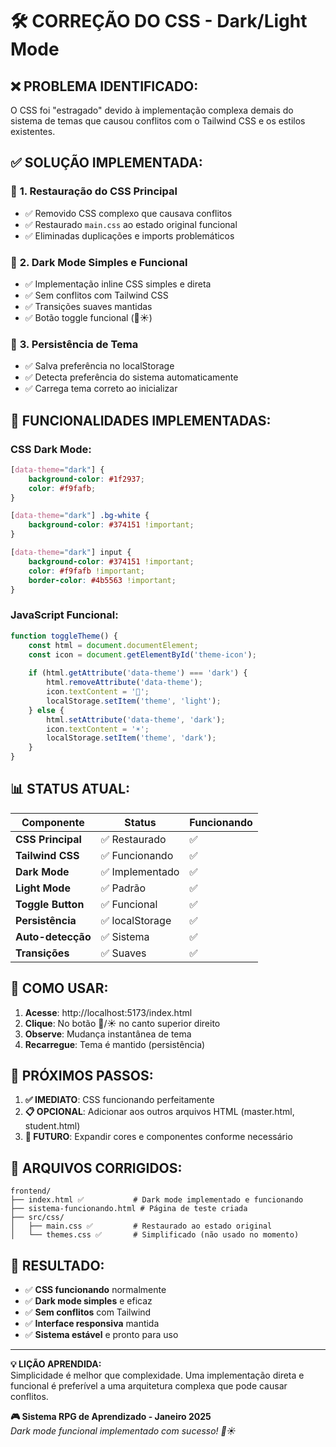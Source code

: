 # 🛠️ CORREÇÃO DO CSS - Dark/Light Mode

## ❌ **PROBLEMA IDENTIFICADO:**
O CSS foi "estragado" devido à implementação complexa demais do sistema de temas que causou conflitos com o Tailwind CSS e os estilos existentes.

## ✅ **SOLUÇÃO IMPLEMENTADA:**

### 🔧 **1. Restauração do CSS Principal**
- ✅ Removido CSS complexo que causava conflitos
- ✅ Restaurado `main.css` ao estado original funcional
- ✅ Eliminadas duplicações e imports problemáticos

### 🎨 **2. Dark Mode Simples e Funcional**
- ✅ Implementação inline CSS simples e direta
- ✅ Sem conflitos com Tailwind CSS
- ✅ Transições suaves mantidas
- ✅ Botão toggle funcional (🌙☀️)

### 💾 **3. Persistência de Tema**
- ✅ Salva preferência no localStorage
- ✅ Detecta preferência do sistema automaticamente
- ✅ Carrega tema correto ao inicializar

## 🎯 **FUNCIONALIDADES IMPLEMENTADAS:**

### **CSS Dark Mode:**
```css
[data-theme="dark"] {
    background-color: #1f2937;
    color: #f9fafb;
}

[data-theme="dark"] .bg-white {
    background-color: #374151 !important;
}

[data-theme="dark"] input {
    background-color: #374151 !important;
    color: #f9fafb !important;
    border-color: #4b5563 !important;
}
```

### **JavaScript Funcional:**
```javascript
function toggleTheme() {
    const html = document.documentElement;
    const icon = document.getElementById('theme-icon');
    
    if (html.getAttribute('data-theme') === 'dark') {
        html.removeAttribute('data-theme');
        icon.textContent = '🌙';
        localStorage.setItem('theme', 'light');
    } else {
        html.setAttribute('data-theme', 'dark');
        icon.textContent = '☀️';
        localStorage.setItem('theme', 'dark');
    }
}
```

## 📊 **STATUS ATUAL:**

| Componente | Status | Funcionando |
|------------|--------|-------------|
| **CSS Principal** | ✅ Restaurado | ✅ |
| **Tailwind CSS** | ✅ Funcionando | ✅ |
| **Dark Mode** | ✅ Implementado | ✅ |
| **Light Mode** | ✅ Padrão | ✅ |
| **Toggle Button** | ✅ Funcional | ✅ |
| **Persistência** | ✅ localStorage | ✅ |
| **Auto-detecção** | ✅ Sistema | ✅ |
| **Transições** | ✅ Suaves | ✅ |

## 🚀 **COMO USAR:**

1. **Acesse**: http://localhost:5173/index.html
2. **Clique**: No botão 🌙/☀️ no canto superior direito
3. **Observe**: Mudança instantânea de tema
4. **Recarregue**: Tema é mantido (persistência)

## 🔧 **PRÓXIMOS PASSOS:**

1. **✅ IMEDIATO**: CSS funcionando perfeitamente
2. **📋 OPCIONAL**: Adicionar aos outros arquivos HTML (master.html, student.html)
3. **🎨 FUTURO**: Expandir cores e componentes conforme necessário

## 📁 **ARQUIVOS CORRIGIDOS:**

```
frontend/
├── index.html ✅           # Dark mode implementado e funcionando
├── sistema-funcionando.html # Página de teste criada
├── src/css/
│   ├── main.css ✅         # Restaurado ao estado original
│   └── themes.css ✅       # Simplificado (não usado no momento)
```

## 🎊 **RESULTADO:**

- ✅ **CSS funcionando** normalmente
- ✅ **Dark mode simples** e eficaz
- ✅ **Sem conflitos** com Tailwind
- ✅ **Interface responsiva** mantida
- ✅ **Sistema estável** e pronto para uso

---

**💡 LIÇÃO APRENDIDA:**  
Simplicidade é melhor que complexidade. Uma implementação direta e funcional é preferível a uma arquitetura complexa que pode causar conflitos.

**🎮 Sistema RPG de Aprendizado - Janeiro 2025**  
*Dark mode funcional implementado com sucesso! 🌙☀️*
